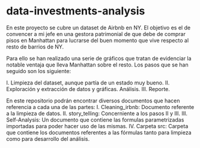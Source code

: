 # data-investments-analysis
En este proyecto se cubre un dataset de Airbnb en NY. El objetivo es el de convencer a mi jefe en una gestora patrimonial de que debe de comprar pisos en Manhattan para lucrarse del buen momento que vive respecto al resto de barrios de NY.

Para ello se han realizado una serie de gráficos que tratan de evidenciar la notable ventaja que lleva Manhattan sobre el resto. Los pasos que se han seguido son los siguiente:

I. Limpieza del dataset, aunque partía de un estado muy bueno.
II. Exploración y extracción de datos y gráficas. Análisis.
III. Reporte.

En este repositorio podrán encontrar diversos documentos que hacen referencia a cada una de las partes:
I. Cleaning_irbnb: Documento referente a la limpieza de datos.
II. story_telling: Concerniente a los pasos II y III.
III. Self-Analysis: Un documento que contiene las formulas parametrizadas importadas para poder hacer uso de las mismas.
IV. Carpeta src: Carpeta que contiene los documentos referentes a las fórmulas tanto para limpieza como para desarrollo del análisis.
